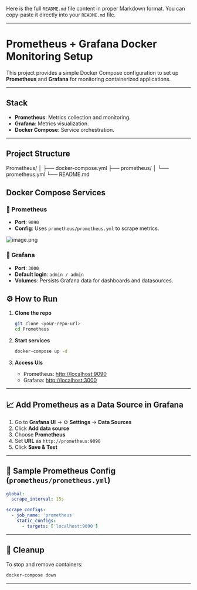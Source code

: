 Here is the full `README.md` file content in proper Markdown format. You can copy-paste it directly into your `README.md` file.

---

# Prometheus + Grafana Docker Monitoring Setup

This project provides a simple Docker Compose configuration to set up **Prometheus** and **Grafana** for monitoring containerized applications.

---

## Stack

- **Prometheus**: Metrics collection and monitoring.
- **Grafana**: Metrics visualization.
- **Docker Compose**: Service orchestration.

---

## Project Structure

Prometheus/
│
├── docker-compose.yml
├── prometheus/
│   └── prometheus.yml
└── README.md

## Docker Compose Services

### 🔹 Prometheus
- **Port**: `9090`
- **Config**: Uses `prometheus/prometheus.yml` to scrape metrics.

![image.png](attachment:4c71d874-4d94-405b-be42-c14c44ad712d:image.png)

### 🔹 Grafana
- **Port**: `3000`
- **Default login**: `admin / admin`
- **Volumes**: Persists Grafana data for dashboards and datasources.


## ⚙️ How to Run

1. **Clone the repo**  
   ```bash
   git clone <your-repo-url>
   cd Prometheus

2. **Start services**

   ```bash
   docker-compose up -d
   ```

3. **Access UIs**

   * Prometheus: [http://localhost:9090](http://localhost:9090)
   * Grafana: [http://localhost:3000](http://localhost:3000)

---

## 📈 Add Prometheus as a Data Source in Grafana

1. Go to **Grafana UI** → ⚙️ **Settings** → **Data Sources**
2. Click **Add data source**
3. Choose **Prometheus**
4. Set **URL** as `http://prometheus:9090`
5. Click **Save & Test**

---

## 🧪 Sample Prometheus Config (`prometheus/prometheus.yml`)

```yaml
global:
  scrape_interval: 15s

scrape_configs:
  - job_name: 'prometheus'
    static_configs:
      - targets: ['localhost:9090']
```

---

## 🧹 Cleanup

To stop and remove containers:

```bash
docker-compose down
```

---
